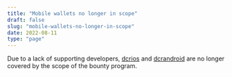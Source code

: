 ```yaml
---
title: "Mobile wallets no longer in scope"
draft: false
slug: "mobile-wallets-no-longer-in-scope"
date: 2022-08-11
type: "page"
---
```


Due to a lack of supporting developers,
[dcrios](https://github.com/planetdecred/dcrios) and
[dcrandroid](https://github.com/planetdecred/dcrandroid) are no longer covered
by the scope of the bounty program.
